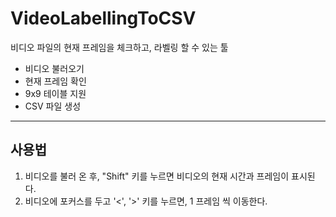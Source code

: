# VideoLabellingToCSV
비디오 파일의 현재 프레임을 체크하고, 라벨링 할 수 있는 툴

* 비디오 불러오기
* 현재 프레임 확인
* 9x9 테이블 지원
* CSV 파일 생성

---

## 사용법
1. 비디오를 불러 온 후, "Shift" 키를 누르면 비디오의 현재 시간과 프레임이 표시된다.
2. 비디오에 포커스를 두고 '<', '>' 키를 누르면, 1 프레임 씩 이동한다.




